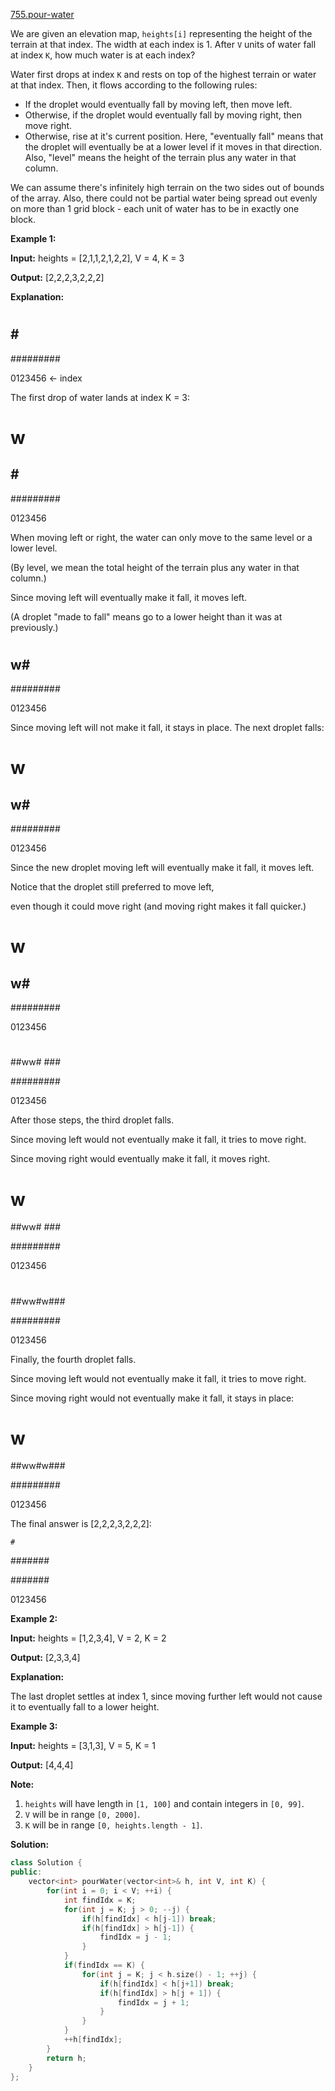 [755.pour-water](https://leetcode.com/problems/pour-water/)  

We are given an elevation map, `heights[i]` representing the height of the terrain at that index. The width at each index is 1. After `V` units of water fall at index `K`, how much water is at each index?

Water first drops at index `K` and rests on top of the highest terrain or water at that index. Then, it flows according to the following rules:

*   If the droplet would eventually fall by moving left, then move left.
*   Otherwise, if the droplet would eventually fall by moving right, then move right.
*   Otherwise, rise at it's current position.
Here, "eventually fall" means that the droplet will eventually be at a lower level if it moves in that direction. Also, "level" means the height of the terrain plus any water in that column.

We can assume there's infinitely high terrain on the two sides out of bounds of the array. Also, there could not be partial water being spread out evenly on more than 1 grid block - each unit of water has to be in exactly one block.

**Example 1:**  

  
**Input:** heights = \[2,1,1,2,1,2,2\], V = 4, K = 3
  
**Output:** \[2,2,2,3,2,2,2\]
  
**Explanation:**
  
#       #
  
#       #
  
##  # ###
  
#########
  
 0123456    <- index
  

  
The first drop of water lands at index K = 3:
  

  
#       #
  
#   w   #
  
##  # ###
  
#########
  
 0123456    
  

  
When moving left or right, the water can only move to the same level or a lower level.
  
(By level, we mean the total height of the terrain plus any water in that column.)
  
Since moving left will eventually make it fall, it moves left.
  
(A droplet "made to fall" means go to a lower height than it was at previously.)
  

  
#       #
  
#       #
  
## w# ###
  
#########
  
 0123456    
  

  
Since moving left will not make it fall, it stays in place.  The next droplet falls:
  

  
#       #
  
#   w   #
  
## w# ###
  
#########
  
 0123456  
  

  
Since the new droplet moving left will eventually make it fall, it moves left.
  
Notice that the droplet still preferred to move left,
  
even though it could move right (and moving right makes it fall quicker.)
  

  
#       #
  
#  w    #
  
## w# ###
  
#########
  
 0123456  
  

  
#       #
  
#       #
  
##ww# ###
  
#########
  
 0123456  
  

  
After those steps, the third droplet falls.
  
Since moving left would not eventually make it fall, it tries to move right.
  
Since moving right would eventually make it fall, it moves right.
  

  
#       #
  
#   w   #
  
##ww# ###
  
#########
  
 0123456  
  

  
#       #
  
#       #
  
##ww#w###
  
#########
  
 0123456  
  

  
Finally, the fourth droplet falls.
  
Since moving left would not eventually make it fall, it tries to move right.
  
Since moving right would not eventually make it fall, it stays in place:
  

  
#       #
  
#   w   #
  
##ww#w###
  
#########
  
 0123456  
  

  
The final answer is \[2,2,2,3,2,2,2\]:
  

  
    #    
  
 ####### 
  
 ####### 
  
 0123456 
  

**Example 2:**  

  
**Input:** heights = \[1,2,3,4\], V = 2, K = 2
  
**Output:** \[2,3,3,4\]
  
**Explanation:**
  
The last droplet settles at index 1, since moving further left would not cause it to eventually fall to a lower height.
  

**Example 3:**  

  
**Input:** heights = \[3,1,3\], V = 5, K = 1
  
**Output:** \[4,4,4\]
  

**Note:**  

1.  `heights` will have length in `[1, 100]` and contain integers in `[0, 99]`.
2.  `V` will be in range `[0, 2000]`.
3.  `K` will be in range `[0, heights.length - 1]`.  



**Solution:**  

```cpp
class Solution {
public:
    vector<int> pourWater(vector<int>& h, int V, int K) {
        for(int i = 0; i < V; ++i) {
            int findIdx = K;
            for(int j = K; j > 0; --j) {
                if(h[findIdx] < h[j-1]) break;
                if(h[findIdx] > h[j-1]) {
                    findIdx = j - 1;
                }
            }
            if(findIdx == K) {
                for(int j = K; j < h.size() - 1; ++j) {
                    if(h[findIdx] < h[j+1]) break;
                    if(h[findIdx] > h[j + 1]) {
                        findIdx = j + 1;
                    }
                }
            }
            ++h[findIdx];
        }
        return h;
    }
};
```
      